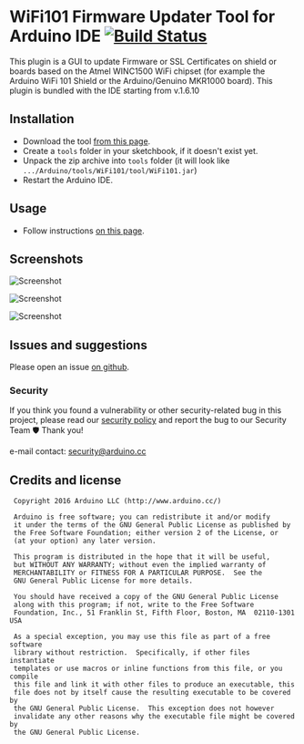 # WiFi101 Firmware Updater Tool for Arduino IDE [![Build Status](https://travis-ci.org/arduino-libraries/WiFi101-FirmwareUpdater-Plugin.svg?branch=master)](https://travis-ci.org/arduino-libraries/WiFi101-FirmwareUpdater-Plugin)

This plugin is a GUI to update Firmware or SSL Certificates on shield or boards based
on the Atmel WINC1500 WiFi chipset (for example the Arduino WiFi 101 Shield or the
Arduino/Genuino MKR1000 board). This plugin is bundled with the IDE starting from v.1.6.10

## Installation

- Download the tool [from this page](https://github.com/arduino-libraries/WiFi101-FirmwareUpdater-Plugin/releases/latest).
- Create a `tools` folder in your sketchbook, if it doesn't exist yet.
- Unpack the zip archive into `tools` folder (it will look like `.../Arduino/tools/WiFi101/tool/WiFi101.jar`)
- Restart the Arduino IDE. 

## Usage

- Follow instructions [on this page](https://www.arduino.cc/en/Tutorial/FirmwareUpdater).

## Screenshots

![Screenshot](screenshot-0.png)

![Screenshot](screenshot-1.png)

![Screenshot](screenshot-2.png)

## Issues and suggestions

Please open an issue [on github](https://github.com/arduino-libraries/WiFi101-FirmwareUpdater-Plugin/issues/new).

### Security

If you think you found a vulnerability or other security-related bug in this project, please read our
[security policy](https://github.com/arduino/WiFi101-FirmwareUpdater-Plugin/security/policy) and report the bug to our
Security Team 🛡️
Thank you!

e-mail contact: security@arduino.cc

## Credits and license

```
 Copyright 2016 Arduino LLC (http://www.arduino.cc/)

 Arduino is free software; you can redistribute it and/or modify
 it under the terms of the GNU General Public License as published by
 the Free Software Foundation; either version 2 of the License, or
 (at your option) any later version.

 This program is distributed in the hope that it will be useful,
 but WITHOUT ANY WARRANTY; without even the implied warranty of
 MERCHANTABILITY or FITNESS FOR A PARTICULAR PURPOSE.  See the
 GNU General Public License for more details.

 You should have received a copy of the GNU General Public License
 along with this program; if not, write to the Free Software
 Foundation, Inc., 51 Franklin St, Fifth Floor, Boston, MA  02110-1301  USA

 As a special exception, you may use this file as part of a free software
 library without restriction.  Specifically, if other files instantiate
 templates or use macros or inline functions from this file, or you compile
 this file and link it with other files to produce an executable, this
 file does not by itself cause the resulting executable to be covered by
 the GNU General Public License.  This exception does not however
 invalidate any other reasons why the executable file might be covered by
 the GNU General Public License.
```

